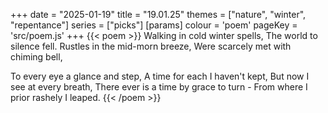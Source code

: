 +++
date = "2025-01-19"
title = "19.01.25"
themes = ["nature", "winter", "repentance"]
series = ["picks"]
[params]
  colour = 'poem'
  pageKey = 'src/poem.js'
+++
{{< poem >}}
Walking in cold winter spells,
The world to silence fell.
Rustles in the mid-morn breeze,
Were scarcely met with chiming bell,

To every eye a glance and step,
A time for each I haven't kept,
But now I see at every breath,
There ever is a time by grace to turn -
From where I prior rashely I leaped.
{{< /poem >}}